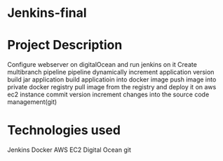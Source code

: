 # Jenkins-final
# Project Description

  Configure webserver on digitalOcean and run jenkins on it
  Create multibranch pipeline
  pipeline 
      dynamically increment application version
      build jar application
      build applicatioin into docker image 
      push image into private docker registry
      pull image from the registry and deploy it on aws ec2 instance
      commit version increment changes into the source code management(git)
  
  

# Technologies used
  Jenkins
  Docker
  AWS EC2
  Digital Ocean
  git

